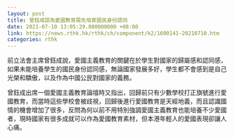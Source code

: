 ```yaml
---
layout: post
title: 曾鈺成認為愛國教育需先培育國民身份認同
date: 2021-07-10 13:05:29.000000000 +08:00
link: https://news.rthk.hk/rthk/ch/component/k2/1600141-20210710.htm
categories: rthk
---
```


前立法會主席曾鈺成說，愛國主義教育的關鍵在於學生對國家的歸屬感和認同感，如果未能培養學生的國民身份認同感，無論國家發展多好，學生都不會感到是自己光榮和驕傲，以及作為中國公民對國家的義務。

曾鈺成出席一個愛國主義教育論壇時又指出，回歸前只有少數學校打正旗號進行愛國教育，而當時這些學校會被歧視，回歸後進行愛國教育是天經地義，而且認識國情的機會增加了很多，反問為何以前不用特別強調愛國主義教育也能培養不少愛國者，現時國家有很多成就可以作為愛國教育素材，但本港年輕人的愛國表現卻讓人心痛。
